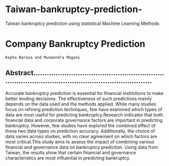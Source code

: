 # Taiwan-bankruptcy-prediction-
Taiwan bankruptcy prediction using statistical Machine Learning Methods
# Company Bankruptcy Prediction

```
Kepha Barasa and Muneendra Magani

```
## Abstract.............................................................................................................................

Accurate bankruptcy prediction is essential for financial institutions to make
better lending decisions. The effectiveness of such predictions mainly depends on the
data used and the methods applied. While many studies focus on refining prediction
techniques, few have examined which types of data are most useful for predicting
bankruptcy.Research indicates that both financial data and corporate governance
factors are important in predicting bankruptcy. However, few studies have explored the
combined effect of these two data types on prediction accuracy. Additionally, the choice
of data varies across studies, with no clear agreement on which factors are most
critical.This study aims to assess the impact of combining various financial and
governance data on bankruptcy prediction. Using data from Taiwan, the results show
that certain financial and governance characteristics are most influential in predicting
bankruptcy.

